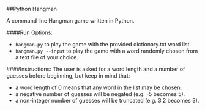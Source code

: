 ##Python Hangman

A command line Hangman game written in Python.

####Run Options:
- `hangman.py` to play the game with the provided dictionary.txt word list.
- `hangman.py --input` to play the game with a word randomly chosen from a text file of your choice.

####Instructions:
The user is asked for a word length and a number of guesses before beginning, but keep in mind that: 
- a word length of 0 means that any word in the list may be chosen.
- a negative number of guesses will be negated (e.g. -5 becomes 5).
- a non-integer number of guesses will be truncated (e.g. 3.2 becomes 3).
